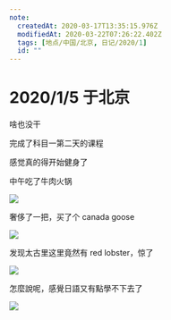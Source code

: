 ```yaml
---
note:
  createdAt: 2020-03-17T13:35:15.976Z
  modifiedAt: 2020-03-22T07:26:22.402Z
  tags: [地点/中国/北京, 日记/2020/1]
  id: ""
---
```


# 2020/1/5 于北京

<!-- @timer "date":"Sun Jan 05 2020 09:02:56 GMT+0800 (CST)" -->

啥也没干

<!-- @timer "date":"Sun Jan 05 2020 10:55:44 GMT+0800 (CST)","duration":"about 2 hours" -->

完成了科目一第二天的课程

<!-- @timer "date":"Sun Jan 05 2020 12:35:54 GMT+0800 (CST)","duration":"about 2 hours" -->

感觉真的得开始健身了

<!-- @timer "date":"Sun Jan 05 2020 14:30:39 GMT+0800 (CST)","duration":"about 2 hours" -->

中午吃了牛肉火锅

![](https://i.postimg.cc/gjrj5vRv/751046806.jpg)

<!-- @timer "date":"Sun Jan 05 2020 18:55:21 GMT+0800 (CST)","duration":"about 4 hours" -->

奢侈了一把，买了个 canada goose

![](https://i.postimg.cc/QCPCrHkv/1639405341.jpg)

<!-- @timer "date":"Sun Jan 05 2020 19:31:40 GMT+0800 (CST)","duration":"36 minutes" -->

发现太古里这里竟然有 red lobster，惊了

![](https://i.postimg.cc/hj2hpCJD/567371118.jpg)

<!-- @timer "date":"Sun Jan 05 2020 21:35:26 GMT+0800 (CST)","duration":"about 2 hours" -->

怎麼說呢，感覺日語又有點學不下去了

![](https://i.postimg.cc/52zYbqrg/1356117362.jpg)

